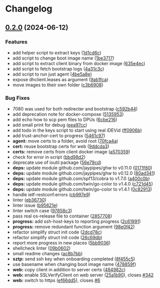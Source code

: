 # Changelog

## [0.2.0](https://github.com/opiproject/sztp/compare/v0.1.1...v0.2.0) (2024-06-12)

### Features

* add helper script to extract keys ([1d1cd6c](https://github.com/opiproject/sztp/commit/1d1cd6cb9d7d75596fd000f26be903a419374c2e))
* add script to change boot image name ([1be3717](https://github.com/opiproject/sztp/commit/1be37173a729a35b78f8815433015a9d86e87c5a))
* add script to extract client binary from docker image ([635e4ec](https://github.com/opiproject/sztp/commit/635e4ec0e4c33c9c1da8b5bbd87bc507ce9d7af9))
* add script to fetch bootstrap logs ([4a31c3c](https://github.com/opiproject/sztp/commit/4a31c3c60c45ec23b875ede301a5dff7742a865c))
* add script to run just agent ([4be5a8e](https://github.com/opiproject/sztp/commit/4be5a8ed7547b81180d280ec7f5ba419eca62fad))
* expose dhclient.leases as argument ([9ab1fca](https://github.com/opiproject/sztp/commit/9ab1fca11dfe21e86e87a0392e1f5bb92a49091c))
* move images to their own folder ([c3b6908](https://github.com/opiproject/sztp/commit/c3b69084be223ee350d999b5a8c117ee79de8e6b))

### Bug Fixes

* 7080 was used for both redirecter and bootstrap ([c592b44](https://github.com/opiproject/sztp/commit/c592b44263ed1160fd93ba9afa8ef6c988a999e7))
* add deprecation note for docker-compose ([5135953](https://github.com/opiproject/sztp/commit/5135953e83ee4e67dcdd0706495d403b0a1d3f9c))
* add echo how to scp pem files to DPUs ([6cbe216](https://github.com/opiproject/sztp/commit/6cbe21637ec3e43ae18a48c9554d1ae84374141c))
* add small print for debug ([eea97cc](https://github.com/opiproject/sztp/commit/eea97cc30f9cd3d9f3d513a097319310e3b5efc8))
* add todo in the keys script to start using real iDEVid ([ff0906b](https://github.com/opiproject/sztp/commit/ff0906b542b5712fb5404d4eaec06058a832050c))
* add trust-anchor-cert to progress ([5461c97](https://github.com/opiproject/sztp/commit/5461c97dc1b0782d3d27ed643b5b0f6dfffb5705))
* **agent:** move certs to a folder, avoid root ([70fca4a](https://github.com/opiproject/sztp/commit/70fca4aa9f58febfb5640b7be70944c34ec1c973))
* **cert:** reuse bootstrap certs for web ([9ddcda3](https://github.com/opiproject/sztp/commit/9ddcda39060a23894fcb17eb4c174cda95cb93d7))
* **certs:** remove certs from client docker image ([a570359](https://github.com/opiproject/sztp/commit/a5703597db58d9246ba68c066abde27f5cd5a291))
* check for error in script ([bbd98d2](https://github.com/opiproject/sztp/commit/bbd98d2b0cf5bbd6ae87ef2df7de7669204af304))
* deprecate use of ioutil package ([56e79cd](https://github.com/opiproject/sztp/commit/56e79cd6be6e58d1b422755a8c3b9373b0cfc429))
* **deps:** update module github.com/jaypipes/ghw to v0.11.0 ([0171f80](https://github.com/opiproject/sztp/commit/0171f80ece4b9db5d93844531a668e5756011151))
* **deps:** update module github.com/jaypipes/ghw to v0.12.0 ([80ad341](https://github.com/opiproject/sztp/commit/80ad34153011cc123bde7134174253678e4151ba))
* **deps:** update module github.com/spf13/cobra to v1.7.0 ([a400c0b](https://github.com/opiproject/sztp/commit/a400c0b1d21c05b587b1ee86966feebf58d4fb5f))
* **deps:** update module github.com/twin/go-color to v1.4.0 ([c721d45](https://github.com/opiproject/sztp/commit/c721d45f8b7626236f7a994e0daaefab6e499ddd))
* **deps:** update module github.com/twin/go-color to v1.4.1 ([0c82913](https://github.com/opiproject/sztp/commit/0c8291304f08626b481b6abdd0903e24d2a9c323))
* handle ietf-restconf:errors ([cb997e9](https://github.com/opiproject/sztp/commit/cb997e95408d3f41ca888c3c89a4de10796a91ec))
* linter ([eb36730](https://github.com/opiproject/sztp/commit/eb36730b7998f34bf49e1742d7bc2065709a1a2d))
* linter issue ([b95621e](https://github.com/opiproject/sztp/commit/b95621ed2713773f2a01657859749f662820b345))
* linter switch case ([97858c3](https://github.com/opiproject/sztp/commit/97858c3ba47069eec2ae24038b5aca874e14dc74))
* pass real os-release file to container ([2857708](https://github.com/opiproject/sztp/commit/2857708551a7318a9abb4f959bb119cf3a7a4279))
* **progress:** add ssh-host-keys to reporting progress ([2c61991](https://github.com/opiproject/sztp/commit/2c61991c74ffcf5cfdfa863f07f89aa64d901e98))
* **progress:** remove redundant function argument ([98e0f42](https://github.com/opiproject/sztp/commit/98e0f42d7ef97bd1e98798c071d9738e02f65dfc))
* refactor simplify struct init code ([2dcd78c](https://github.com/opiproject/sztp/commit/2dcd78c01f044a027503e8f9856c04f87848aa6d))
* refactor simplify struct init code ([26c69db](https://github.com/opiproject/sztp/commit/26c69db19968197855fe891cd0a5c660844e9110))
* report more progress in new places ([5bb9036](https://github.com/opiproject/sztp/commit/5bb9036dd0d6e83b1b01aa723cd5fa58f474db31))
* shellcheck linter ([09b0602](https://github.com/opiproject/sztp/commit/09b0602203d47198abc564bf1aa558fdb1952fb3))
* small readme changes ([ac8b7bb](https://github.com/opiproject/sztp/commit/ac8b7bbdad37a2c7c092c652e47e9ac306c3382f))
* **sztp:** send ssh key when onboarding completed ([8f455c5](https://github.com/opiproject/sztp/commit/8f455c5d469e94c1a4e9efa1f51c5bbfe04bc6b0))
* use basename when changing boot image name ([478859f](https://github.com/opiproject/sztp/commit/478859f326309704fd890282a8bcbb30cb0fe3c9))
* **web:** copy client in addition to server certs ([484982c](https://github.com/opiproject/sztp/commit/484982c1e6fa7d5d4dbc0af9fcd82527a49c946f))
* **web:** enable SSLVerifyClient on web server ([25a1b90](https://github.com/opiproject/sztp/commit/25a1b906be2eddfd1e2c92337fe2ca5680cbe908)), closes [#342](https://github.com/opiproject/sztp/issues/342)
* **web:** switch to https ([ef66dd5](https://github.com/opiproject/sztp/commit/ef66dd5600f0a0db994bbc0e93eb6cae5f0365cd)), closes [#6](https://github.com/opiproject/sztp/issues/6)
